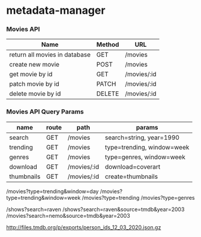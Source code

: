 # metadata-manager


### Movies API
Name | Method | URL
--- | --- | --- | 
return all movies in database | GET | /movies
create new movie | POST | /movies
get movie by id | GET | /movies/:id
patch movie by id | PATCH | /movies/:id
delete movie by id | DELETE | /movies/:id

### Movies API Query Params
name | route | path | params 
--- | --- | --- | --- |
search | GET | /movies | search=string, year=1990
trending | GET | /movies | type=trending, window=week
genres | GET | /movies | type=genres, window=week
download | GET | /movies/:id| download=coverart
thumbnails | GET | /movies/:id| create=thumbnails



/movies?type=trending&window=day
/movies?type=trending&window=week
/movies?type=trending
/movies?type=genres


/shows?search=raven
/shows?search=raven&source=tmdb&year=2003
/movies?search=nemo&source=tmdb&year=2003


http://files.tmdb.org/p/exports/person_ids_12_03_2020.json.gz